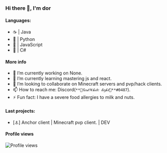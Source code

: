 ### Hi there 👋, I'm dor

#### Languages:
 - ☕ | Java
 - 🐍 | Python
 - 📄 | JavaScript
 - 🍵 | C#

#### More info
- 🔭 I’m currently working on None.
- 🌱 I’m currently learning mastering js and react.
- 👯 I’m looking to collaborate on Minecraft servers and pvp/hack clients.
- 📫 How to reach me: Discord(`**💎𝒢𝑜𝒹𝒲𝒽𝒾𝓉𝑒 𝓁𝒾𝑔𝒽𝓉💎**#0487`).
- ⚡ Fun fact: I have a severe food allergies to milk and nuts.

#### Last projects:
 - [⚓] Anchor client | Minecraft pvp client. | DEV

#### Profile views
![Profile views](https://gpvc.arturio.dev/Godwhitelight)  
